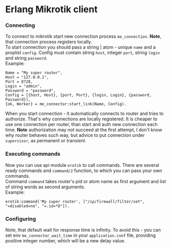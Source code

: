 Erlang Mikrotik client
======================
### Connecting
To connect to mikrotik start new connection process `me_connection`. __Note__, that connection process registers locally.   
To start connection you should pass a string | atom - unique `name` and a proplist `config`. 
Config must contain string `host`, integer `port`, string `login` and string `password`.  
Example:

    Name = "My super router",
    Host = "127.0.0.1",
    Port = 8728,
    Login = "admin",
    Password = "password",
    Config = [{host, Host}, {port, Port}, {login, Login}, {password, Password}],
    {ok, Worker} = me_connector:start_link(Name, Config).
When you start connection - it automatically connects to router and tries to authorize. That's why connections are locally registered. 
It is cheaper to use one connection per router, than start and auth new connection each time. __Note__ authorization may not succeed 
at the first attempt, I don't know why router behaves such way, but advice to put connection under `supervisor`, as permanent or transient.  

### Executing commands
Now you can use api module `erotik` to call commands. There are several ready commands and `command/2` function, to which 
you can pass your own commands.  
Command `command` takes router's pid or atom name as first argument and list of string words as second arguments.  
Example:

    erotik:command('My super router', ["/ip/firewall/filter/set", "=disabled=no", "=.id=*D"]).
    
### Configuring
Note, that default wait for response time is infinity. To avoid this - you can set env `me_connector_wait_time` in your `application.conf` file,
providing positive integer number, which will be a new delay value.
